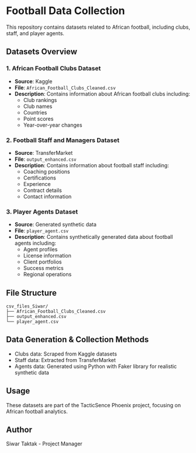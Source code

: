 # Football Data Collection

This repository contains datasets related to African football, including clubs, staff, and player agents.

## Datasets Overview

### 1. African Football Clubs Dataset
- **Source**: Kaggle
- **File**: `African_Football_Clubs_Cleaned.csv`
- **Description**: Contains information about African football clubs including:
  - Club rankings
  - Club names
  - Countries
  - Point scores
  - Year-over-year changes

### 2. Football Staff and Managers Dataset
- **Source**: TransferMarket
- **File**: `output_enhanced.csv`
- **Description**: Contains information about football staff including:
  - Coaching positions
  - Certifications
  - Experience
  - Contract details
  - Contact information

### 3. Player Agents Dataset
- **Source**: Generated synthetic data
- **File**: `player_agent.csv`
- **Description**: Contains synthetically generated data about football agents including:
  - Agent profiles
  - License information
  - Client portfolios
  - Success metrics
  - Regional operations

## File Structure
```
csv_files_Siwar/
├── African_Football_Clubs_Cleaned.csv
├── output_enhanced.csv
└── player_agent.csv
```

## Data Generation & Collection Methods
- Clubs data: Scraped from Kaggle datasets
- Staff data: Extracted from TransferMarket
- Agents data: Generated using Python with Faker library for realistic synthetic data

## Usage
These datasets are part of the TacticSence Phoenix project, focusing on African football analytics.

## Author
Siwar Taktak - Project Manager